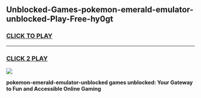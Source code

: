 
## Unblocked-Games-pokemon-emerald-emulator-unblocked-Play-Free-hy0gt
<h3>
<a href="https://premium76.site?title=pokemon-emerald-emulator-unblocked&ref=23A">CLICK TO PLAY</a></h3>
<hr>

<h3>
<a href="https://premium76.site?title=pokemon-emerald-emulator-unblocked&ref=23A">CLICK 2 PLAY</a>
  
</h3>

<a href="https://premium76.site?title=pokemon-emerald-emulator-unblocked&ref=23A"><img src="https://clearcache.store/games.png"></a>


**pokemon-emerald-emulator-unblocked games unblocked: Your Gateway to Fun and Accessible Online Gaming**
